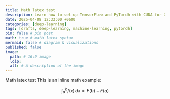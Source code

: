 ```yaml
---
title: Math latex test
description: Learn how to set up TensorFlow and PyTorch with CUDA for GPU-accelerated machine learning and deep learning on your system.
date: 2025-04-08 12:33:00 +0600
categories: [deep-learning]
tags: [drafts, deep-learning, machine-learning, pytorch]
pin: false # pin post
math: true # math latex syntax
mermaid: false # diagram & visualizations
published: false
image:
  path: # 16:9 image
  lqip: 
  alt: # A description of the image
---
```


Math latex test
This is an inline math example: 

$$
\int_{a}^{b} f(x)\,dx = F(b) - F(a)
$$
